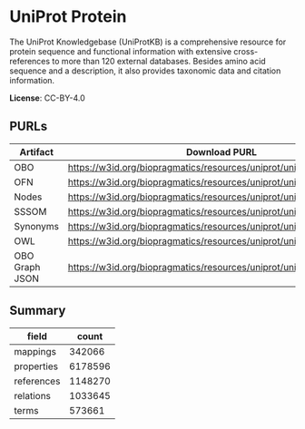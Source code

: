 # UniProt Protein

The UniProt Knowledgebase (UniProtKB) is a comprehensive resource for protein sequence and functional information with extensive cross-references to more than 120 external databases. Besides amino acid sequence and a description, it also provides taxonomic data and citation information.

**License**: CC-BY-4.0

## PURLs

| Artifact       | Download PURL                                                         | Latest Versioned Download PURL                                                |
|----------------|-----------------------------------------------------------------------|-------------------------------------------------------------------------------|
| OBO            | https://w3id.org/biopragmatics/resources/uniprot/uniprot.obo.gz       | https://w3id.org/biopragmatics/resources/uniprot/2025_03/uniprot.obo.gz       |
| OFN            | https://w3id.org/biopragmatics/resources/uniprot/uniprot.ofn.gz       | https://w3id.org/biopragmatics/resources/uniprot/2025_03/uniprot.ofn.gz       |
| Nodes          | https://w3id.org/biopragmatics/resources/uniprot/uniprot.tsv          | https://w3id.org/biopragmatics/resources/uniprot/2025_03/uniprot.tsv          |
| SSSOM          | https://w3id.org/biopragmatics/resources/uniprot/uniprot.sssom.tsv    | https://w3id.org/biopragmatics/resources/uniprot/2025_03/uniprot.sssom.tsv    |
| Synonyms       | https://w3id.org/biopragmatics/resources/uniprot/uniprot.synonyms.tsv | https://w3id.org/biopragmatics/resources/uniprot/2025_03/uniprot.synonyms.tsv |
| OWL            | https://w3id.org/biopragmatics/resources/uniprot/uniprot.owl.gz       | https://w3id.org/biopragmatics/resources/uniprot/2025_03/uniprot.owl.gz       |
| OBO Graph JSON | https://w3id.org/biopragmatics/resources/uniprot/uniprot.json.gz      | https://w3id.org/biopragmatics/resources/uniprot/2025_03/uniprot.json.gz      |

## Summary

| field      |   count |
|------------|---------|
| mappings   |  342066 |
| properties | 6178596 |
| references | 1148270 |
| relations  | 1033645 |
| terms      |  573661 |
